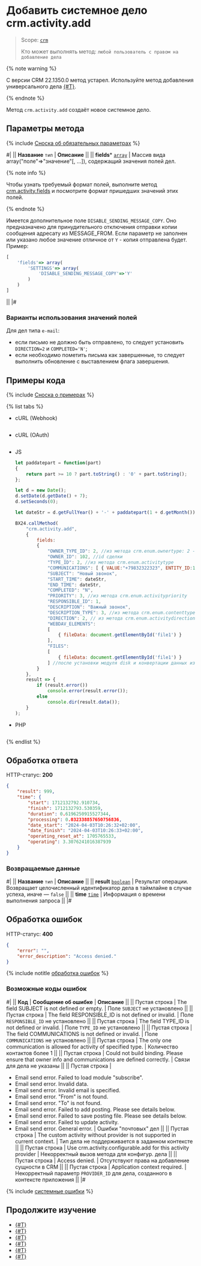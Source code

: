 # Добавить системное дело crm.activity.add

> Scope: [`crm`](../../../../scopes/permissions.md)
>
> Кто может выполнять метод: `любой пользователь с правом на добавление дела`

{% note warning %}

С версии CRM 22.1350.0 метод устарел. Используйте метод добавления универсального дела [{#T}](../crm-activity-todo-add.md).

{% endnote %}

Метод `crm.activity.add` создаёт новое системное дело.

## Параметры метода

{% include [Сноска об обязательных параметрах](../../../../../_includes/required.md) %}

#|
|| **Название**
`тип` | **Описание** ||
|| **fields***
[`array`](../../../../data-types.md) | Массив вида array("поле"=>"значение"[, ...]), содержащий значения полей дел.

{% note info %}

Чтобы узнать требуемый формат полей, выполните метод [crm.activity.fields](./crm-activity-fields.md) и посмотрите формат пришедших значений этих полей.

{% endnote %}

Имеется дополнительное поле `DISABLE_SENDING_MESSAGE_COPY`. Оно предназначено для принудительного отключения отправки копии сообщения адресату из MESSAGE_FROM. Если параметр не заполнен или указано любое значение отличное от `Y` - копия отправлена будет. Пример:

```js
[
    'fields'=> array(
        'SETTINGS'=> array(
            'DISABLE_SENDING_MESSAGE_COPY'=>'Y'
        )
    )
]
```
 ||
|#

### Варианты использования значений полей

Для дел типа `e-mail`:
- если письмо не должно быть отправлено, то следует установить `DIRECTION=2` и `COMPLETED='N'`;
- если необходимо пометить письма как завершенные, то следует выполнить обновление с выставлением флага завершения.

## Примеры кода

{% include [Сноска о примерах](../../../../../_includes/examples.md) %}

{% list tabs %}

- cURL (Webhook)

    ```bash
    ```

- cURL (OAuth)

    ```bash
    ```

- JS

    ```javascript
    let paddatepart = function(part)
    {
        return part >= 10 ? part.toString() : '0' + part.toString();
    };

    let d = new Date();
    d.setDate(d.getDate() + 7);
    d.setSeconds(0);
 
    let dateStr = d.getFullYear() + '-' + paddatepart(1 + d.getMonth()) + '-' + paddatepart(d.getDate()) + 'T' + paddatepart(d.getHours()) + ':' + paddatepart(d.getMinutes()) + ':' + paddatepart(d.getSeconds()) + '+00:00';

    BX24.callMethod(
        "crm.activity.add",
        {
            fields:
            {
                "OWNER_TYPE_ID": 2, //из метода crm.enum.ownertype: 2 - тип "сделка"
                "OWNER_ID": 102, //id сделки
                "TYPE_ID": 2, //из метода crm.enum.activitytype
                "COMMUNICATIONS": [ { VALUE:"+79832322323", ENTITY_ID:134,ENTITY_TYPE_ID:3 } ], //где 134 - id контакта, 3 - тип "контакт"
                "SUBJECT": "Новый звонок",
                "START_TIME": dateStr,
                "END_TIME": dateStr,
                "COMPLETED": "N",
                "PRIORITY": 3, //из метода crm.enum.activitypriority
                "RESPONSIBLE_ID": 1,
                "DESCRIPTION": "Важный звонок",
                "DESCRIPTION_TYPE": 3, //из метода crm.enum.contenttype
                "DIRECTION": 2, // из метода crm.enum.activitydirection
                "WEBDAV_ELEMENTS":
                [
                    { fileData: document.getElementById('file1') }
                ],
                "FILES":
                [
                    { fileData: document.getElementById('file1') }
                ] //после установки модуля disk и конвертации данных из webdav можно будет указавать FILES вместо WEBDAV_ELEMENTS
            }
        },
        result => {
            if (result.error())
                console.error(result.error());
            else
                console.dir(result.data());
        }
    );
    ```

- PHP

    ```php
    
    ```

{% endlist %}    

## Обработка ответа

HTTP-статус: **200**

```json
{
    "result": 999,
    "time": {
        "start": 1712132792.910734,
        "finish": 1712132793.530359,
        "duration": 0.6196250915527344,
        "processing": 0.032338857650756836,
        "date_start": "2024-04-03T10:26:32+02:00",
        "date_finish": "2024-04-03T10:26:33+02:00",
        "operating_reset_at": 1705765533,
        "operating": 3.3076241016387939
    }
}
```

### Возвращаемые данные

#|
|| **Название**
`тип` | **Описание** ||
|| **result**
[`boolean`](../../../../data-types.md) | Результат операции. Возвращает целочисленный идентификатор дела в таймлайне в случае успеха, иначе — `false` ||
|| **time**
[`time`](../../../../data-types.md#time) | Информация о времени выполнения запроса ||
|#

## Обработка ошибок

HTTP-статус: **400**

```json
{
    "error": "",
    "error_description": "Access denied."
}
```

{% include notitle [обработка ошибок](../../../../../_includes/error-info.md) %}

### Возможные коды ошибок

#|
|| **Код** | **Cообщение об ошибке** | **Описание** ||
|| Пустая строка | The field SUBJECT is not defined or empty. | Поле `SUBJECT` не установлено ||
|| Пустая строка | The field RESPONSIBLE_ID is not defined or invalid. | Поле `RESPONSIBLE_ID` не установлено ||
|| Пустая строка | The field TYPE_ID is not defined or invalid. | Поле `TYPE_ID` не установлено ||
|| Пустая строка | The field COMMUNICATIONS is not defined or invalid. | Поле `COMMUNICATIONS` не установлено ||
|| Пустая строка | The only one communication is allowed for activity of specified type. | Количество контактов более 1 ||
|| Пустая строка | Could not build binding. Please ensure that owner info and communications are defined correctly. | Связи для дела не указаны ||
|| Пустая строка | 
- Email send error. Failed to load module "subscribe".
- Email send error. Invalid data.
- Email send error. Invalid email is specified.
- Email send error. "From" is not found.
- Email send error. "To" is not found.
- Email send error. Failed to add posting. Please see details below.
- Email send error. Failed to save posting file. Please see details below.
- Email send error. Failed to update activity.
- Email send error. General error.
 | Ошибки "почтовых" дел ||
|| Пустая строка | The custom activity without provider is not supported in current context. | Тип дела не поддерживается в заданном контексте ||
|| Пустая строка | Use crm.activity.configurable.add for this activity provider | Некорректный вызов метода для конфигур. дела ||
|| Пустая строка | Access denied. | Отсутствуют права на добавление сущности в CRM ||
|| Пустая строка | Application context required. | Некорректный параметр `PROVIDER_ID` для дела, созданного в контексте приложения ||
|#

{% include [системные ошибки](../../../../../_includes/system-errors.md) %}

## Продолжите изучение 

- [{#T}](./crm-activity-update.md)
- [{#T}](./crm-activity-delete.md)
- [{#T}](./crm-activity-get.md)
- [{#T}](./crm-activity-list.md)
- [{#T}](./crm-activity-communication-fields.md)
- [{#T}](./crm-activity-fields.md)
